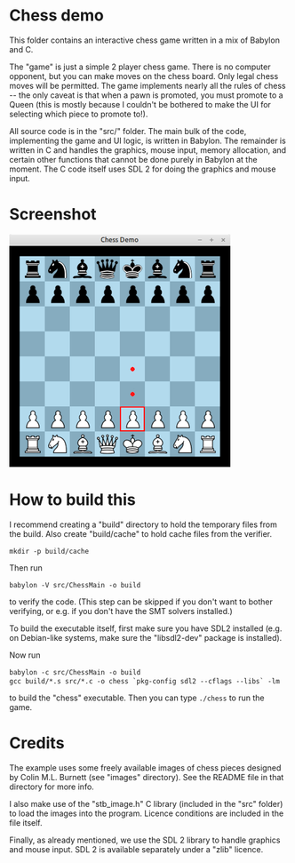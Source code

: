 # Chess demo

This folder contains an interactive chess game written in a mix of
Babylon and C.

The "game" is just a simple 2 player chess game. There is no computer
opponent, but you can make moves on the chess board. Only legal chess
moves will be permitted. The game implements nearly all the rules of
chess -- the only caveat is that when a pawn is promoted, you must
promote to a Queen (this is mostly because I couldn't be bothered to
make the UI for selecting which piece to promote to!).

All source code is in the "src/" folder. The main bulk of the code,
implementing the game and UI logic, is written in Babylon. The
remainder is written in C and handles the graphics, mouse input,
memory allocation, and certain other functions that cannot be done
purely in Babylon at the moment. The C code itself uses SDL 2 for
doing the graphics and mouse input.


# Screenshot

![](screenshot.png)


# How to build this

I recommend creating a "build" directory to hold the temporary files
from the build. Also create "build/cache" to hold cache files from the
verifier.

    mkdir -p build/cache

Then run

    babylon -V src/ChessMain -o build

to verify the code. (This step can be skipped if you don't want to
bother verifying, or e.g. if you don't have the SMT solvers
installed.)

To build the executable itself, first make sure you have SDL2
installed (e.g. on Debian-like systems, make sure the "libsdl2-dev"
package is installed).

Now run

    babylon -c src/ChessMain -o build
    gcc build/*.s src/*.c -o chess `pkg-config sdl2 --cflags --libs` -lm

to build the "chess" executable. Then you can type `./chess` to run
the game.


# Credits

The example uses some freely available images of chess pieces designed
by Colin M.L. Burnett (see "images" directory). See the README file in
that directory for more info.

I also make use of the "stb_image.h" C library (included in the "src"
folder) to load the images into the program. Licence conditions are
included in the file itself.

Finally, as already mentioned, we use the SDL 2 library to handle
graphics and mouse input. SDL 2 is available separately under a "zlib"
licence.
